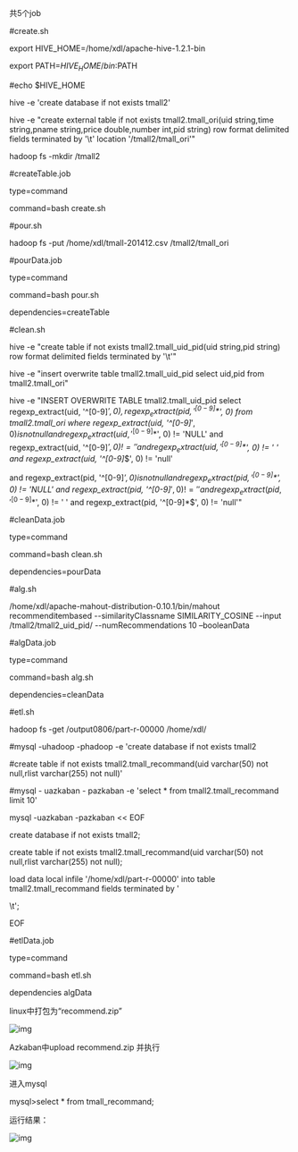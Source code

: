 共5个job

\#create.sh

export HIVE_HOME=/home/xdl/apache-hive-1.2.1-bin

export PATH=$HIVE_HOME/bin:$PATH

\#echo $HIVE_HOME

hive -e 'create database if not exists tmall2'

hive -e "create external table if not exists tmall2.tmall_ori(uid string,time string,pname string,price double,number int,pid string) row format delimited fields terminated by '\t' location '/tmall2/tmall_ori'"

hadoop fs -mkdir /tmall2

 

\#createTable.job

type=command

command=bash create.sh

 

\#pour.sh

hadoop fs -put /home/xdl/tmall-201412.csv /tmall2/tmall_ori

 

\#pourData.job

type=command

command=bash pour.sh

dependencies=createTable

 

\#clean.sh

hive -e "create table if not exists tmall2.tmall_uid_pid(uid string,pid string) row format delimited fields terminated by '\t'"

hive -e "insert overwrite table tmall2.tmall_uid_pid select uid,pid from tmall2.tmall_ori"

 

hive -e "INSERT OVERWRITE TABLE tmall2.tmall_uid_pid select regexp_extract(uid, '^[0-9]*$', 0),regexp_extract(pid, '^[0-9]*$', 0) from tmall2.tmall_ori where regexp_extract(uid, '^[0-9]*$', 0) is not null and regexp_extract(uid, '^[0-9]*$', 0) != 'NULL' and regexp_extract(uid, '^[0-9]*$', 0) !='' and regexp_extract(uid, '^[0-9]*$', 0) != ' ' and regexp_extract(uid, '^[0-9]*$', 0) != 'null'

and regexp_extract(pid, '^[0-9]*$', 0) is not null and regexp_extract(pid, '^[0-9]*$', 0) != 'NULL' and regexp_extract(pid, '^[0-9]*$', 0) !='' and regexp_extract(pid, '^[0-9]*$', 0) != ' ' and regexp_extract(pid, '^[0-9]*$', 0) != 'null'"

 

\#cleanData.job

type=command

command=bash clean.sh

dependencies=pourData

 

\#alg.sh

/home/xdl/apache-mahout-distribution-0.10.1/bin/mahout recommenditembased --similarityClassname SIMILARITY_COSINE --input /tmall2/tmall2_uid_pid/ --numRecommendations 10 –booleanData

 

\#algData.job

type=command

command=bash alg.sh

dependencies=cleanData

 

\#etl.sh

hadoop fs -get /output0806/part-r-00000 /home/xdl/

\#mysql  -uhadoop -phadoop  -e 'create database if not exists tmall2

\#create table if not exists tmall2.tmall_recommand(uid varchar(50) not null,rlist           varchar(255) not null)'

\#mysql  - uazkaban - pazkaban -e 'select * from tmall2.tmall_recommand limit 10'

mysql -uazkaban -pazkaban << EOF

create database if not exists tmall2;

create table if not exists tmall2.tmall_recommand(uid varchar(50) not null,rlist varchar(255) not null);

load data local infile '/home/xdl/part-r-00000' into table tmall2.tmall_recommand fields terminated by '

\t';

EOF

 

\#etlData.job

type=command

command=bash etl.sh

dependencies algData

 

linux中打包为“recommend.zip”

![img](//note.youdao.com/src/WEBRESOURCEe9c9b5d2a28fe5a80b941fe4a77b753f)

Azkaban中upload recommend.zip 并执行

![img](//note.youdao.com/src/WEBRESOURCE2a19833158e6a1031303a64fc347fac8)

进入mysql

mysql>select * from tmall_recommand;

运行结果：

![img](file:////Users/lijingwan/Library/Group%20Containers/UBF8T346G9.Office/msoclip1/01/clip_image010.png)

 